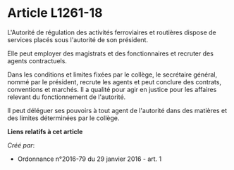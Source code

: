 # Article L1261-18

L'Autorité de régulation des activités ferroviaires et routières dispose de services placés sous l'autorité de son
président. 

Elle peut employer des magistrats et des fonctionnaires et recruter des agents contractuels. 

Dans les conditions et limites fixées par le collège, le secrétaire général, nommé par le président, recrute les agents et
peut conclure des contrats, conventions et marchés. Il a qualité pour agir en justice pour les affaires relevant du
fonctionnement de l'autorité. 

Il peut déléguer ses pouvoirs à tout agent de l'autorité dans des matières et des limites déterminées par le collège.

**Liens relatifs à cet article**

_Créé par_:

  - Ordonnance n°2016-79 du 29 janvier 2016 - art. 1
